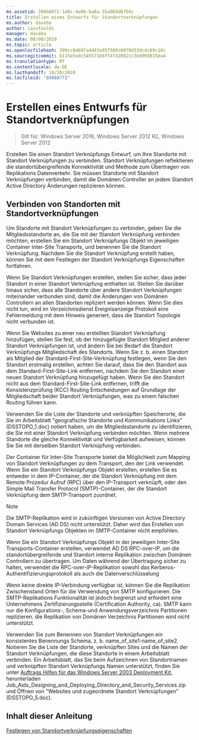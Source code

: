 ```yaml
---
ms.assetid: 206b8072-1d0c-4a0b-ba8a-35a868d67b4c
title: Erstellen eines Entwurfs für Standortverknüpfungen
ms.author: daveba
author: iainfoulds
manager: daveba
ms.date: 08/08/2018
ms.topic: article
ms.openlocfilehash: 390cc0d69fa4d43a957500c0078d53dcdc69c10c
ms.sourcegitcommit: b115e5edc545571b6ff4f42082cc3ed965815ea4
ms.translationtype: MT
ms.contentlocale: de-DE
ms.lasthandoff: 10/30/2020
ms.locfileid: "93068772"
---
```

# <a name="creating-a-site-link-design"></a>Erstellen eines Entwurfs für Standortverknüpfungen

> Gilt für: Windows Server 2016, Windows Server 2012 R2, Windows Server 2012

Erstellen Sie einen Standort Verknüpfungs Entwurf, um Ihre Standorte mit Standort Verknüpfungen zu verbinden. Standort Verknüpfungen reflektieren die standortübergreifende Konnektivität und Methode zum Übertragen von Replikations Datenverkehr. Sie müssen Standorte mit Standort Verknüpfungen verbinden, damit die Domänen Controller an jedem Standort Active Directory Änderungen replizieren können.

## <a name="connecting-sites-with-site-links"></a>Verbinden von Standorten mit Standortverknüpfungen

Um Standorte mit Standort Verknüpfungen zu verbinden, geben Sie die Mitgliedsstandorte an, die Sie mit der Standort Verknüpfung verbinden möchten, erstellen Sie ein Standort Verknüpfungs Objekt im jeweiligen Container Inter-Site Transports, und benennen Sie die Standort Verknüpfung. Nachdem Sie die Standort Verknüpfung erstellt haben, können Sie mit dem Festlegen der Standort Verknüpfungs Eigenschaften fortfahren.

Wenn Sie Standort Verknüpfungen erstellen, stellen Sie sicher, dass jeder Standort in einer Standort Verknüpfung enthalten ist. Stellen Sie darüber hinaus sicher, dass alle Standorte über andere Standort Verknüpfungen miteinander verbunden sind, damit die Änderungen von Domänen Controllern an allen Standorten repliziert werden können. Wenn Sie dies nicht tun, wird im Verzeichnisdienst Ereignisanzeige Protokoll eine Fehlermeldung mit dem Hinweis generiert, dass die Standort Topologie nicht verbunden ist.

Wenn Sie Websites zu einer neu erstellten Standort Verknüpfung hinzufügen, stellen Sie fest, ob der hinzugefügte Standort Mitglied anderer Standort Verknüpfungen ist, und ändern Sie bei Bedarf die Standort Verknüpfungs Mitgliedschaft des Standorts. Wenn Sie z. b. einen Standort als Mitglied der Standard-First-Site-Verknüpfung festlegen, wenn Sie den Standort erstmalig erstellen, achten Sie darauf, dass Sie den Standort aus dem Standard-First-Site-Link entfernen, nachdem Sie den Standort einer neuen Standort Verknüpfung hinzugefügt haben. Wenn Sie den Standort nicht aus dem Standard-First-Site-Link entfernen, trifft die Konsistenzprüfung (KCC) Routing Entscheidungen auf Grundlage der Mitgliedschaft beider Standort Verknüpfungen, was zu einem falschen Routing führen kann.

Verwenden Sie die Liste der Standorte und verknüpften Speicherorte, die Sie im Arbeitsblatt "geografische Standorte und Kommunikations Links" (DSSTOPO_1.doc) notiert haben, um die Mitgliedsstandorte zu identifizieren, die Sie mit einer Standort Verknüpfung verbinden möchten. Wenn mehrere Standorte die gleiche Konnektivität und Verfügbarkeit aufweisen, können Sie Sie mit derselben Standort Verknüpfung verbinden.

Der Container für Inter-Site Transporte bietet die Möglichkeit zum Mapping von Standort Verknüpfungen zu dem Transport, den der Link verwendet. Wenn Sie ein Standort Verknüpfungs Objekt erstellen, erstellen Sie es entweder in dem IP-Container, der die Standort Verknüpfung mit dem Remote Prozedur Aufruf (RPC) über den IP-Transport verknüpft, oder den Simple Mail Transfer Protocol (SMTP)-Container, der die Standort Verknüpfung dem SMTP-Transport zuordnet.

> [!NOTE]
> Die SMTP-Replikation wird in zukünftigen Versionen von Active Directory Domain Services (AD DS) nicht unterstützt. Daher wird das Erstellen von Standort Verknüpfungs Objekten im SMTP-Container nicht empfohlen.

Wenn Sie ein Standort Verknüpfungs Objekt in der jeweiligen Inter-Site Transports-Container erstellen, verwendet AD DS RPC-over-IP, um die standortübergreifende und Standort interne Replikation zwischen Domänen Controllern zu übertragen. Um Daten während der Übertragung sicher zu halten, verwendet die RPC-over-IP-Replikation sowohl das Kerberos-Authentifizierungsprotokoll als auch die Datenverschlüsselung

Wenn keine direkte IP-Verbindung verfügbar ist, können Sie die Replikation Zwischenstand Orten für die Verwendung von SMTP konfigurieren. Die SMTP-Replikations Funktionalität ist jedoch begrenzt und erfordert eine Unternehmens Zertifizierungsstelle (Certification Authority, ca). SMTP kann nur die Konfigurations-, Schema-und Anwendungsverzeichnis Partitionen replizieren. die Replikation von Domänen Verzeichnis Partitionen wird nicht unterstützt.

Verwenden Sie zum Benennen von Standort Verknüpfungen ein konsistentes Benennungs Schema, z. b. name_of_site1-name_of_site2. Notieren Sie die Liste der Standorte, verknüpften Sites und die Namen der Standort Verknüpfungen, die diese Standorte in einem Arbeitsblatt verbinden. Ein Arbeitsblatt, das Sie beim Aufzeichnen von Standortnamen und verknüpften Standort Verknüpfungs Namen unterstützt, finden Sie unter [Auftrags Hilfen für das Windows Server 2003 Deployment Kit](https://microsoft.com/download/details.aspx?id=9608), herunterladen Job_Aids_Designing_and_Deploying_Directory_and_Security_Services.zip und Öffnen von "Websites und zugeordnete Standort Verknüpfungen" (DSSTOPO_5.doc).

## <a name="in-this-guide"></a>Inhalt dieser Anleitung

[Festlegen von Standortverknüpfungseigenschaften](Setting-Site-Link-Properties.md)
